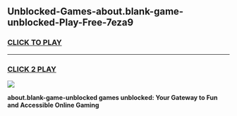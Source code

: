 
## Unblocked-Games-about.blank-game-unblocked-Play-Free-7eza9
<h3>
<a href="https://premium76.site?title=about.blank-game-unblocked&ref=23A">CLICK TO PLAY</a></h3>
<hr>

<h3>
<a href="https://premium76.site?title=about.blank-game-unblocked&ref=23A">CLICK 2 PLAY</a>
  
</h3>

<a href="https://premium76.site?title=about.blank-game-unblocked&ref=23A"><img src="https://clearcache.store/games.png"></a>


**about.blank-game-unblocked games unblocked: Your Gateway to Fun and Accessible Online Gaming**
